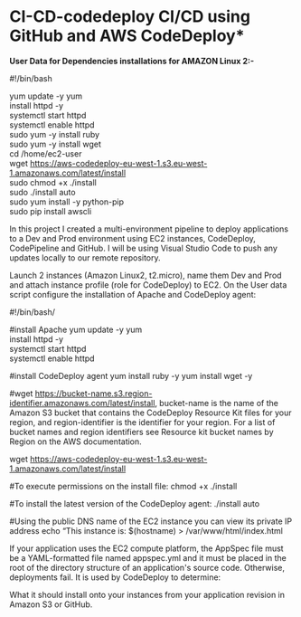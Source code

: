 # CI-CD-codedeploy CI/CD using GitHub and AWS CodeDeploy*


<b>User Data for Dependencies installations for AMAZON Linux 2:-</b>

#!/bin/bash<br />

yum update -y yum<br />
install httpd -y<br />
systemctl start httpd<br />
systemctl enable httpd<br />
sudo yum -y install ruby<br />
sudo yum -y install wget<br />
cd /home/ec2-user<br />
wget  https://aws-codedeploy-eu-west-1.s3.eu-west-1.amazonaws.com/latest/install<br />
sudo chmod +x ./install<br />
sudo ./install auto<br />
sudo yum install -y python-pip<br />
sudo pip install awscli<br />


In this project I created a multi-environment pipeline to deploy applications to a Dev and Prod environment using EC2 instances, CodeDeploy, CodePipeline and GitHub. I will be using Visual Studio Code to push any updates locally to our remote repository.

Launch 2 instances (Amazon Linux2, t2.micro), name them Dev and Prod and attach instance profile (role for CodeDeploy) to EC2. On the User data script configure the installation of Apache and CodeDeploy agent:

#!/bin/bash/

#install Apache
yum update -y yum<br />
install httpd -y<br />
systemctl start httpd<br />
systemctl enable httpd<br />

#install CodeDeploy agent yum install ruby -y yum install wget -y<br />

#wget https://bucket-name.s3.region-identifier.amazonaws.com/latest/install, bucket-name is the name of the Amazon S3 bucket that contains the CodeDeploy Resource Kit files for your region, and region-identifier is the identifier for your region. For a list of bucket names and region identifiers see Resource kit bucket names by Region on the AWS documentation.<br />

wget https://aws-codedeploy-eu-west-1.s3.eu-west-1.amazonaws.com/latest/install<br />

#To execute permissions on the install file: chmod +x ./install<br />

#To install the latest version of the CodeDeploy agent: ./install auto<br />

#Using the public DNS name of the EC2 instance you can view its private IP address echo “This instance is: $(hostname) > /var/www/html/index.html<br />

If your application uses the EC2 compute platform, the AppSpec file must be a YAML-formatted file named appspec.yml and it must be placed in the root of the directory structure of an application's source code. Otherwise, deployments fail. It is used by CodeDeploy to determine:<br />

What it should install onto your instances from your application revision in Amazon S3 or GitHub.<br />
